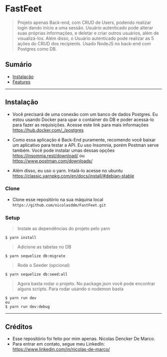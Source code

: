 # FastFeet
 > Projeto apenas Back-end, com CRUD de Users, podendo realizar login dando início a uma sessão. Usuário autenticado pode alterar suas próprias informações, e deletar e criar outros usuários, além de visualizá-los. Além disso, o Usuário autenticado pode realizar as 5 ações do CRUD dos recipients.  Usado NodeJS no back-end com Postgres como DB.

## Sumário 

- [Instalação](#instalação)
- [Features](#features)

---

## Instalação

- Você precisará de uma conexão com um banco de dados Postgres. Eu estou usando Docker para upar o container do DB e poder acessá-lo para fazer as requisições. 
Acesse este link para mais informações https://hub.docker.com/_/postgres

- Como essa aplicação é Back-End puramente, recomendo você baixar um aplicativo para testar a API. Eu uso Insomnia, porém Postman serve também. 
Você pode instalar umas dessas opções https://insomnia.rest/download/ ou https://www.postman.com/downloads/

- Além disso, eu uso o yarn. Intalá-lo acesse no ubuntu https://classic.yarnpkg.com/en/docs/install/#debian-stable

### Clone

- Clone esse repositório na sua máquina local `https://github.com/nicolasddm/FastFeet.git`

### Setup

> Instale as dependências do projeto pelo yarn

```shell
$ yarn install
```

> Adicione as tabelas no DB

```shell
$ yarn sequelize db:migrate
```

> Rode o Seeder (opcional) 

```shell
$ yarn sequelize db:seed:all
```

> Agora basta rodar o projeto. No package.json você pode encontrar alguns scripts. Para rodar usando o nodemon basta

```shell
$ yarn run dev
ou
$ yarn run dev:debug
```
---

## Créditos
 - Esse repositório foi feito por mim apenas. Nicolas Dencker De Marco.
 - Para entrar em contato, segue meu LinkedIn: https://www.linkedin.com/in/nicolas-de-marco/

